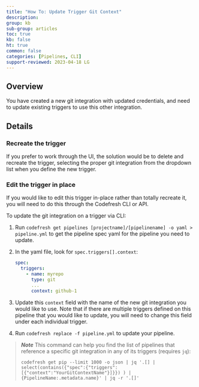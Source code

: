 ```yaml
---
title: "How To: Update Trigger Git Context"
description: 
group: kb
sub-group: articles
toc: true
kb: false
ht: true
common: false
categories: [Pipelines, CLI]
support-reviewed: 2023-04-18 LG
---
```


## Overview

You have created a new git integration with updated credentials, and need to update existing triggers to use this other integration.

## Details

### Recreate the trigger

If you prefer to work through the UI, the solution would be to delete and recreate the trigger, selecting the proper git integration from the dropdown list when you define the new trigger.

### Edit the trigger in place

If you would like to edit this trigger in-place rather than totally recreate it, you will need to do this through the Codefresh CLI or API.

To update the git integration on a trigger via CLI:

1. Run `codefresh get pipelines [projectname]/[pipelinename] -o yaml > pipeline.yml` to get the pipeline spec yaml for the pipeline you need to update.
2. In the yaml file, look for `spec.triggers[].context`:
  
    ```yaml
    spec:
      triggers:
        - name: myrepo
          type: git
          ...
          context: github-1
    ```

3. Update this `context` field with the name of the new git integration you would like to use. Note that if there are multiple triggers defined on this pipeline that you would like to update, you will need to change this field under each individual trigger.
4. Run `codefresh replace -f pipeline.yml` to update your pipeline.

>**_Note_** This command can help you find the list of pipelines that reference a specific git integration in any of its triggers (requires `jq`):
>
>`codefresh get pip --limit 1000 -o json | jq '.[] | select(contains({"spec":{"triggers":[{"context":"YourGitContextName"}]}}) ) | {PipelineName:.metadata.name}' | jq -r '.[]'`
